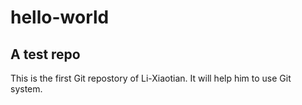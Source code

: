 # hello-world
## A test repo

This is the first Git repostory of Li-Xiaotian. It will help him to use Git system.
